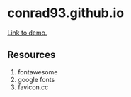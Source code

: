 # conrad93.github.io

[Link to demo.](https://conrad93.github.io)

## Resources
1. fontawesome
2. google fonts
3. favicon.cc